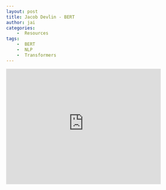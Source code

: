 ```yaml
---
layout: post
title: Jacob Devlin - BERT
author: jai
categories: 
    -  Resources
tags:
    -  BERT
    -  NLP
    -  Transformers
---
```



<div class="video-container">
    <iframe width="420" height="315" src="https://www.youtube.com/embed/knTc-NQSjKA" frameborder="0" allow="accelerometer; clipboard-write; encrypted-media; gyroscope; picture-in-picture" allowfullscreen></iframe>
</div>